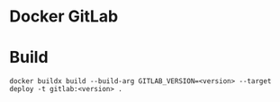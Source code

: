 # Docker GitLab

# Build
```
docker buildx build --build-arg GITLAB_VERSION=<version> --target deploy -t gitlab:<version> .
```